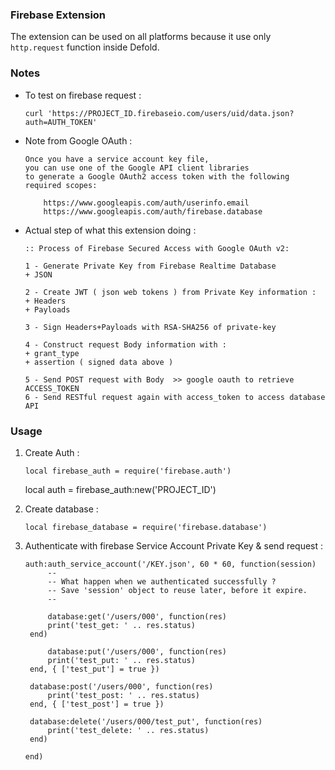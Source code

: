### Firebase Extension
The extension can be used on all platforms because it use only `http.request` function inside Defold.

### Notes

- To test on firebase request :

      curl 'https://PROJECT_ID.firebaseio.com/users/uid/data.json?auth=AUTH_TOKEN'


- Note from Google OAuth :

      Once you have a service account key file, 
      you can use one of the Google API client libraries 
      to generate a Google OAuth2 access token with the following required scopes:

          https://www.googleapis.com/auth/userinfo.email
          https://www.googleapis.com/auth/firebase.database


- Actual step of what this extension doing : 

      :: Process of Firebase Secured Access with Google OAuth v2: 

      1 - Generate Private Key from Firebase Realtime Database 
      + JSON

      2 - Create JWT ( json web tokens ) from Private Key information : 
      + Headers 
      + Payloads

      3 - Sign Headers+Payloads with RSA-SHA256 of private-key

      4 - Construct request Body information with :
      + grant_type 
      + assertion ( signed data above )

      5 - Send POST request with Body  >> google oauth to retrieve ACCESS_TOKEN
      6 - Send RESTful request again with access_token to access database API


### Usage 

1. Create Auth :

       local firebase_auth = require('firebase.auth')
	 local auth = firebase_auth:new('PROJECT_ID')
      
2. Create database :

       local firebase_database = require('firebase.database')
      
3. Authenticate with firebase Service Account Private Key & send request :

       auth:auth_service_account('/KEY.json', 60 * 60, function(session)
            --
            -- What happen when we authenticated successfully ?
            -- Save 'session' object to reuse later, before it expire.
            --
            
            database:get('/users/000', function(res)
			print('test_get: ' .. res.status)
		end)
            
            database:put('/users/000', function(res)
			print('test_put: ' .. res.status)
		end, { ['test_put'] = true })

		database:post('/users/000', function(res)
			print('test_post: ' .. res.status)
		end, { ['test_post'] = true })

		database:delete('/users/000/test_put', function(res)
			print('test_delete: ' .. res.status)
		end)
            
       end)
      
